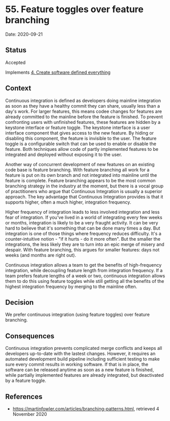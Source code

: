 # 55. Feature toggles over feature branching

Date: 2020-09-21

## Status

Accepted

Implements [4. Create software defined everything](0004-create-software-defined-everything.md)

## Context

Continuous integration is defined as developers doing mainline integration as soon as they have a healthy commit they can share, usually less than a day's work. For larger features, this means codee changes for features are already committed to the mainline before the feature is finished. To prevent confronting users with unfinished features, these features are hidden by a keystone interface or feature toggle. The keystone interface is a user interface component that gives access to the new feature. By hiding or disabling this component, the feature is invisible to the user. The feature toggle is a configurable switch that can be used to enable or disable the feature. Both techniques allow code of partly implemented features to be integrated and deployed without exposing it to the user.

Another way of concurrent development of new features on an existing code base is feature branching. With feature branching all work for a feature is put on its own branch and not integrated into mainline until the feature is complete. Feature branching appears to be the most common branching strategy in the industry at the moment, but there is a vocal group of practitioners who argue that Continuous Integration is usually a superior approach. The key advantage that Continuous Integration provides is that it supports higher, often a much higher, integration frequency.

Higher frequency of integration leads to less involved integration and less fear of integration. If you've lived in a world of integrating every few weeks or months, integration is likely to be a very fraught activity. It can be very hard to believe that it's something that can be done many times a day. But integration is one of those things where frequency reduces difficulty. It's a counter-intuitive notion - "if it hurts - do it more often". But the smaller the integrations, the less likely they are to turn into an epic merge of misery and despair. With feature branching, this argues for smaller features: days not weeks (and months are right out).

Continuous integration allows a team to get the benefits of high-frequency integration, while decoupling feature length from integration frequency. If a team prefers feature lengths of a week or two, continuous integration allows them to do this using feature toggles while still getting all the benefits of the highest integration frequency by merging to the mainline often.

## Decision

We prefer continuous integration (using feature toggles) over feature branching.

## Consequences

Continuous integration prevents complicated merge conflicts and keeps all developers up-to-date with the lastest changes. However, it requires an automated development build pipeline including sufficient testing to make sure every commit results in working software. If that is in place, the software can be released anytime as soon as a new feature is finished, while partially implemented features are already integrated, but deactivated by a feature toggle.

## References

* https://martinfowler.com/articles/branching-patterns.html, retrieved 4 November 2020
